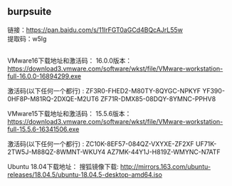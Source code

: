 ## burpsuite  
链接：https://pan.baidu.com/s/11lrFGT0aGCd4BQcAJrL55w  
提取码：w5lg  
## 
VMware16下载地址和激活码：
16.0.0版本： https://download3.vmware.com/software/wkst/file/VMware-workstation-full-16.0.0-16894299.exe

激活码(以下任何一个都行) :
ZF3R0-FHED2-M80TY-8QYGC-NPKYF YF390-0HF8P-M81RQ-2DXQE-M2UT6 ZF71R-DMX85-08DQY-8YMNC-PPHV8

VMware15下载地址和激活码：
15.5.6版本： https://download3.vmware.com/software/wkst/file/VMware-workstation-full-15.5.6-16341506.exe

激活码(以下任何一个都行) :
ZC10K-8EF57-084QZ-VXYXE-ZF2XF UF71K-2TW5J-M88QZ-8WMNT-WKUY4 AZ7MK-44Y1J-H819Z-WMYNC-N7ATF

Ubuntu 18.04下载地址：
搜狐镜像下载: http://mirrors.163.com/ubuntu-releases/18.04.5/ubuntu-18.04.5-desktop-amd64.iso
